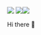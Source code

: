 <img src="https://capsule-render.vercel.app/api?type=slice&color=auto&height=300&section=header&text=HakKyu%20KIM&fontSize=90&fontColor=000000" />
<img src="https://img.shields.io/badge/Swift-F05138?style=flat-square&logo=Swfit&logoColor=white"/><img src="https://img.shields.io/badge/IOS-000000?style=flat-square&logo=IOS&logoColor=white"/>

Hi there 👋

<!--
**schoolkim/schoolkim** is a ✨ _special_ ✨ repository because its `README.md` (this file) appears on your GitHub profile.

Here are some ideas to get you started:

- 🔭 I’m currently working on ...
- 🌱 I’m currently learning ...
- 👯 I’m looking to collaborate on ...
- 🤔 I’m looking for help with ...
- 💬 Ask me about ...
- 📫 How to reach me: ...
- 😄 Pronouns: ...
- ⚡ Fun fact: ...
-->
